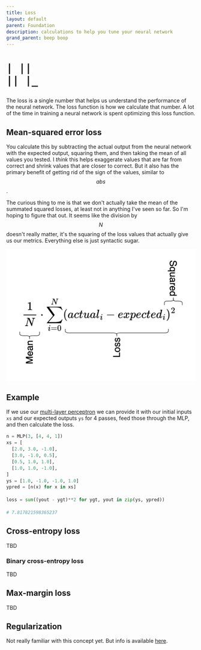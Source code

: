 ```yaml
---
title: Loss
layout: default
parent: Foundation
description: calculations to help you tune your neural network
grand_parent: beep boop
---
```


<h1><pre>
| ||
|| |_
</pre></h1>

The loss is a single number that helps us understand the performance of the neural network. The loss function is how we calculate that number. A lot of the time in training a neural network is spent optimizing this loss function.

## Mean-squared error loss

You calculate this by subtracting the actual output from the neural network with the expected output, squaring them, and then taking the mean of all values you tested. I _think_ this helps exaggerate values that are far from correct and shrink values that are closer to correct. But it also has the primary benefit of getting rid of the sign of the values, similar to $$abs$$.

The curious thing to me is that we don't actually take the mean of the summated squared losses, at least not in anything I've seen so far. So I'm hoping to figure that out. It seems like the division by $$N$$ doesn't really matter, it's the squaring of the loss values that actually give us our metrics. Everything else is just syntactic sugar.

![Mathematical expression of mean squared loss](./mean-squared-loss.png)

## Example

If we use our [multi-layer perceptron](../multi-layer-perceptron/) we can provide it with our initial inputs `xs` and our expected outputs `ys` for 4 passes, feed those through the MLP, and then calculate the loss.

```python
n = MLP(3, [4, 4, 1])
xs = [
  [2.0, 3.0, -1.0],
  [3.0, -1.0, 0.5],
  [0.5, 1.0, 1.0],
  [1.0, 1.0, -1.0],
]
ys = [1.0, -1.0, -1.0, 1.0]
ypred = [n(x) for x in xs]

loss = sum((yout - ygt)**2 for ygt, yout in zip(ys, ypred))

# 7.817821598365237
```

## Cross-entropy loss

TBD

### Binary cross-entropy loss

TBD

## Max-margin loss

TBD

## Regularization

Not really familiar with this concept yet. But info is available [here](https://developers.google.com/machine-learning/crash-course/regularization-for-simplicity/l2-regularization).
